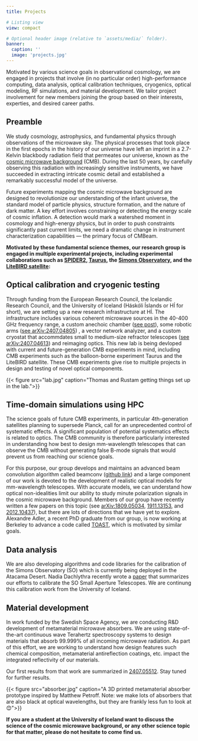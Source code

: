 ```yaml
---
title: Projects

# Listing view
view: compact

# Optional header image (relative to `assets/media/` folder).
banner:
  caption: ''
  image: 'projects.jpg'
---
```


Motivated by various science goals in observational cosmology, we are engaged in projects that involve (in no particular order) high-performance computing, data analysis, optical calibration techniques, cryogenics, optical modeling, RF simulations, and material development. We tailor project involvement for new members joining the group based on their interests, experties, and desired career paths. 

## Preamble

We study cosmology, astrophysics, and fundamental physics through observations of the microwave sky. The physical processes that took place in the first epochs in the history of our universe have left an imprint in a 2.7-Kelvin blackbody radiation field that permeates our universe, known as the [cosmic microwave background](https://en.wikipedia.org/wiki/Cosmic_microwave_background) (CMB). During the last 50 years, by carefully observing this radiation with increasingly sensitive instruments, we have succeeded in extracting intricate cosmic detail and established a remarkably successful model of the universe.

Future experiments mapping the cosmic microwave background are designed to revolutionize our understanding of the infant universe, the standard model of particle physics, structure formation, and the nature of dark matter. A key effort involves constraining or detecting the energy scale of cosmic inflation.  A detection would mark a watershed moment in cosmology and high-energy physics, but in order to push constraints significantly past current limits, we need a dramatic change in instrument characterization capabilities — the primary focus of CMBeam.

<!--
_In particular, theories within the cosmic inflation paradigm — a set of models that aspire to describe the earliest epochs in the history of our universe — predict a faint global background of gravitational waves. These gravitational waves should have left a swirly imprint in the polarization of the CMB that is known as primordial B-mode polarization. Many experimental efforts are focused on detecting or putting upper limits on the amplitude of this signal._
-->

**Motivated by these fundamental science themes, our research group is engaged in multiple experimental projects, including experimental collaborations such as [SPIDER2](https://spider.princeton.edu/), [Taurus](https://icasu.illinois.edu/news/Taurus), the [Simons Observatory](https://en.wikipedia.org/wiki/Simons_Observatory), and the [LiteBIRD satellite](https://www.isas.jaxa.jp/en/missions/spacecraft/future/litebird.html):**

## Optical calibration and cryogenic testing

Through funding from the European Research Council, the Icelandic Research Council, and the University of Iceland (Háskóli Íslands or HÍ for short), we are setting up a new research infrastructure at HÍ. The infrastructure includes various coherent microwave sources in the 40-400 GHz frequency range, a custom anechoic chamber ([see post](/post/2023_anechoic_chamber)), some robotic arms ([see arXiv:2407.04805](https://arxiv.org/abs/2407.04805)) , a vector network analyzer, and a custom cryostat that accommdates small to medium-size refractor telescopes ([see arXiv:2407.04613](https://arxiv.org/abs/2407.04613)) and reimaging optics. This new lab is being devloped with current and future-generation CMB experiments in mind, including CMB experiments such as the balloon-borne experiment Taurus and the LiteBIRD satellite. These CMB experiments give rise to multiple projects in design and testing of novel optical components.

{{< figure src="lab.jpg" caption="Thomas and Rustam getting things set up in the lab.">}}

## Time-domain simulations using HPC

The science goals of future CMB experiments, in particular 4th-generation satellites planning to supersede Planck, call for an unprecedented control of systematic effects. A significant population of potential systematics effects is related to optics. The CMB community is therefore particularly interested in understanding how best to design mm-wavelength telescopes that can observe the CMB without generating false B-mode signals that would prevent us from reaching our science goals.

For this purpose, our group develops and maintains an advanced beam convolution algorithm called beamconv ([github link](https://github.com/AdriJD/beamconv)) and a large component of our work is devoted to the development of realistic optical models for mm-wavelength telescopes. With accurate models, we can understand how optical non-idealities limit our ability to study minute polarization signals in the cosmic microwave background. Members of our group have recently written a few papers on this topic (see [arXiv:1809.05034](https://arxiv.org/abs/1809.05034), [1911.13153](https://arxiv.org/abs/1911.13153), and [2012.10437](https://arxiv.org/abs/2012.10437)), but there are lots of directions that we have yet to explore. Alexandre Adler, a recent PhD graduate from our group, is now working at Berkeley to advance a code called [TOAST](https://toast-cmb.readthedocs.io/en/latest/), which is motivated by similar goals.

## Data analysis

We are also developing algorithms and code libraries for the calibration of the Simons Observatory (SO) which is currently being deployed in the Atacama Desert. Nadia Dachlythra recently wrote a [paper](/post/2023_nadias_paper/) that summarizes our efforts to calibrate the SO Small Aperture Telescopes. We are continung this calibration work from the University of Iceland. 

## Material development

In work funded by the Swedish Space Agency, we are conducting R&D development of metamaterial microwave absorbers. We are using state-of-the-art continuous wave Terahertz spectroscopy systems to design materials that absorb 99.999% of all incoming microwave radiation. As part of this effort, we are working to understand how design features such chemical composition, metamaterial antireflection coatings, etc. impact the integrated reflectivity of our materials.

Our first results from that work are summarized in [2407.05512](https://arxiv.org/abs/2407.05512). Stay tuned for further results.

{{< figure src="absorber.jpg" caption="A 3D printed metamaterial absorber prototype inspired by Matthew Petroff. Note: we make lots of absorbers that are also black at optical wavelengths, but they are frankly less fun to look at 😊">}}

**If you are a student at the University of Iceland want to discuss the science of the cosmic microwave background, or any other science topic for that matter, please do not hesitate to come find us.**

